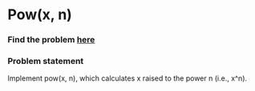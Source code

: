 # Pow(x, n)

### Find the problem [here](https://leetcode.com/problems/powx-n/) 

### Problem statement
Implement pow(x, n), which calculates x raised to the power n (i.e., x^n).